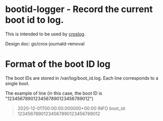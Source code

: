 # bootid-logger - Record the current boot id to log.

This is intended to be used by [croslog](../croslog/).

Design doc: go/cros-journald-removal


# Format of the boot ID log

The boot IDs are stored in /var/log/boot_id.log. Each line corresponds to a single boot.

The example of line (in this case, the boot ID is "12345678901234567890123456789012")
> 2020-12-01T00:00:00.000000+00:00 INFO boot_id: 12345678901234567890123456789012
